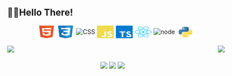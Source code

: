 ## 🤘🏼Hello There!

<div align="center">
  
  <img align="center" alt="HTML" height="30" width="40" src="https://raw.githubusercontent.com/devicons/devicon/master/icons/html5/html5-original.svg">
  <img align="center" alt="CSS" height="30" width="40" src="https://raw.githubusercontent.com/devicons/devicon/master/icons/css3/css3-original.svg">
  <img align="center" alt="CSS" height="30" width="40" src="https://www.vectorlogo.zone/logos/sass-lang/sass-lang-icon.svg">
  <img align="center" alt="Js" height="30" width="40" src="https://raw.githubusercontent.com/devicons/devicon/master/icons/javascript/javascript-plain.svg">
  <img align="center" alt="Ts" height="30" width="40" src="https://raw.githubusercontent.com/devicons/devicon/master/icons/typescript/typescript-plain.svg">
  <img align="center" alt="React" height="30" width="40" src="https://raw.githubusercontent.com/devicons/devicon/master/icons/react/react-original.svg">
  <img align="center" alt="node" height="30" width="40" src="https://www.vectorlogo.zone/logos/nodejs/nodejs-icon.svg">
  <img align="center" alt="Python" height="30" width="40" src="https://raw.githubusercontent.com/devicons/devicon/master/icons/python/python-original.svg">
</div> <br>

<div>
    <img height="180em" src="https://github-readme-stats.vercel.app/api?username=CaiqueG-Rodrigues&show_icons=true&theme=holi&include_all_commits=true&count_private=true"/>
    <img align="right" height="180em" src="https://github-readme-stats.vercel.app/api/top-langs/?username=CaiqueG-Rodrigues&layout=compact&langs_count=16&theme=holi"/>
</div> <br>

<section align="center">
  <div>
  <a href="https://www.instagram.com/rodriguesscaique_/" target="_blank">
  <img align="center" src="https://img.shields.io/badge/-Instagram-%23E4405F?style=for-the-badge&logo=instagram&logoColor=white"></a>
  <a align="right" href= "mailto:rodriguescaique.@gmail.com" target="_blank">
    <img align="center" src="https://img.shields.io/badge/-Gmail-%23333?style=for-the-badge&logo=gmail&logoColor=white" target="_blank" align="center"></a>
  <a href="https://www.linkedin.com/in/caiquegrodrigues/" target="_blank">
  <img align="center" src="https://img.shields.io/badge/-LinkedIn-%230077B5?style=for-the-badge&logo=linkedin&logoColor=white" target="_blank"></a>
</div>
</section>
